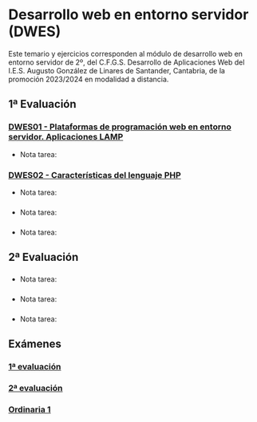 # Desarrollo web en entorno servidor (DWES)
Este temario y ejercicios corresponden al módulo de desarrollo web en entorno servidor de 2º, del C.F.G.S. Desarrollo de Aplicaciones Web del I.E.S. Augusto González de Linares de Santander, Cantabria, de la promoción 2023/2024 en modalidad a distancia.
## 1ª Evaluación
### [DWES01 - Plataformas de programación web en entorno servidor. Aplicaciones LAMP](https://github.com/DiegoGlez1992/DAW/tree/main/Desarrollo%20web%20en%20entorno%20servidor/DWES01%20-%20Plataformas%20de%20programaci%C3%B3n%20web%20en%20entorno%20servidor.%20Aplicaciones%20LAMP)
* Nota tarea: 
### [DWES02 - Características del lenguaje PHP](https://github.com/DiegoGlez1992/DAW/tree/main/Desarrollo%20web%20en%20entorno%20servidor/DWES02%20-%20Caracter%C3%ADsticas%20del%20lenguaje%20PHP)
* Nota tarea: 
### []()
* Nota tarea: 
### []()
* Nota tarea: 
## 2ª Evaluación
### []()
* Nota tarea: 
### []()
* Nota tarea: 
### []()
* Nota tarea: 
## Exámenes
### [1ª evaluación]()
### [2ª evaluación]()
### [Ordinaria 1]()
